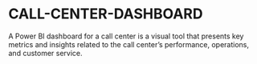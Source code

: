 # CALL-CENTER-DASHBOARD
A Power BI dashboard for a call center is a visual tool that presents key metrics and insights related to the call center’s performance, operations, and customer service.
